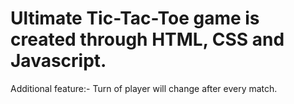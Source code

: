 # Ultimate Tic-Tac-Toe game is created through HTML, CSS and Javascript.
Additional feature:- Turn of player will change after every match.

